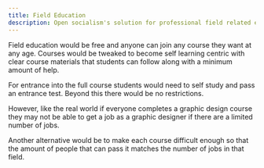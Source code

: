 ```yaml
---
title: Field Education
description: Open socialism's solution for professional field related education.
---
```


Field education would be free and anyone can join any course they want at any age. Courses would be tweaked to become self learning centric with clear course materials that students can follow along with a minimum amount of help.

For entrance into the full course students would need to self study and pass an entrance test. Beyond this there would be no restrictions.

However, like the real world if everyone completes a graphic design course they may not be able to get a job as a graphic designer if there are a limited number of jobs.

Another alternative would be to make each course difficult enough so that the amount of people that can pass it matches the number of jobs in that field.
